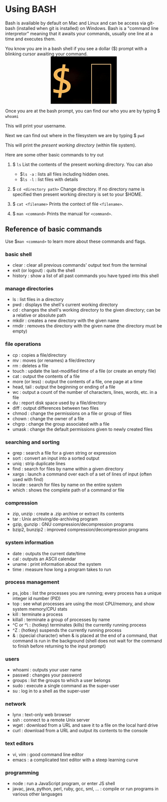 # Using BASH

Bash is available by default on Mac and Linux and can be access via
git-bash (installed when git is installed) on Windows. Bash is a
"command line interpretor" meaning that it awaits your commands, usually
one line at a time and executes them.

You know you are in a bash shell if you see a dollar ($) prompt with a
blinking cursor awaiting your command.
<img style="display:block;margin:auto" src='../../imgs/bashBlink.gif'> 

Once you are at the bash prompt, you can find our who you are by typing
$ ``whoami``

This will print your username.

Next we can find out where in the filesystem we are by typing 
$ ``pwd``

This will print the <i> present working directory</i> (within file
system).

Here are some other basic commands to try out

1. $ ``ls``
      List the contents of the present working directory. You can also 

      - $``ls -a`` : lists all files including hidden ones.
      - $``ls -l`` : list files with details

2. $ ``cd <directory path>``
        Change directory. If no directory name is specified then
present working directory is set to your $HOME.


3. $ ``cat <filename>``
       Prints the contect of file `<filename>`.


4. $ ``man <command>``
      Prints the manual for `<command>`.



## Reference of basic commands
 
Use $`man <command>` to learn more about these commands and flags.

### basic shell 
 - clear : clear all previous commands' output text from the terminal
 - exit (or logout) : quits the shell
 - history : show a list of all past commands you have typed into this shell

### manage directories 
  - ls : list files in a directory
  - pwd : displays the shell's current working directory
  - cd : changes the shell's working directory to the given directory; can be a relative or absolute path
  - mkdir : creates a new directory with the given name
  - rmdir : removes the directory with the given name (the directory must be empty)

### file operations 
  - cp : copies a file/directory
  - mv : moves (or renames) a file/directory
  - rm : deletes a file
  - touch : update the last-modified time of a file (or create an empty file)
  - cat : output the contents of a file
  - more (or less) : output the contents of a file, one page at a time
  - head, tail : output the beginning or ending of a file
  - wc : output a count of the number of characters, lines, words, etc. in a file
  - du : report disk space used by a file/directory
  - diff : output differences between two files
  - chmod : change the permissions on a file or group of files
  - chown : change the owner of a file
  - chgrp : change the group associated with a file
  - umask : change the default permissions given to newly created files

### searching and sorting 
  - grep : search a file for a given string or expression
  - sort : convert an input into a sorted output
  - uniq : strip duplicate lines
  - find : search for files by name within a given directory
  - xargs : launch a command over each of a set of lines of input (often used with find)
  - locate : search for files by name on the entire system
  - which : shows the complete path of a command or file

### compression 
  - zip, unzip : create a .zip archive or extract its contents
  - tar : Unix archiving/de-archiving program
  - gzip, gunzip : GNU compression/decompression programs
  - bzip2, bunzip2 : improved compression/decompression programs

### system information 
  - date : outputs the current date/time
  - cal : outputs an ASCII calendar
  - uname : print information about the system
  - time : measure how long a program takes to run

### process management 
  - ps, jobs : list the processes you are running; every process has a unique integer id number (PID)
  - top : see what processes are using the most CPU/memory, and show system memory/CPU stats
  - kill : terminate a process
  - killall : terminate a group of processes by name
  - ^C or ^\ : (hotkey) terminates (kills) the currently running process
  - ^Z : (hotkey) suspends the currently running process
  - & : (special character) when & is placed at the end of a command, that command is run in the background (shell does not wait for the command to finish before returning to the input prompt)

### users
  - whoami : outputs your user name
  - passwd : changes your password
  - groups : list the groups to which a user belongs
  - sudo : execute a single command as the super-user
  - su : log in to a shell as the super-user

### network 
  - lynx : text-only web browser
  - ssh : connect to a remote Unix server
  - wget : download from a URL and save it to a file on the local hard drive
  - curl : download from a URL and output its contents to the console

### text editors 
  - vi, vim : good command line editor
  - emacs : a complicated text editor with a steep learning curve

### programming 
  - node : run a JavaScript program, or enter JS shell
  - javac, java, python, perl, ruby, gcc, sml, ... : compile or run programs in various other languages
